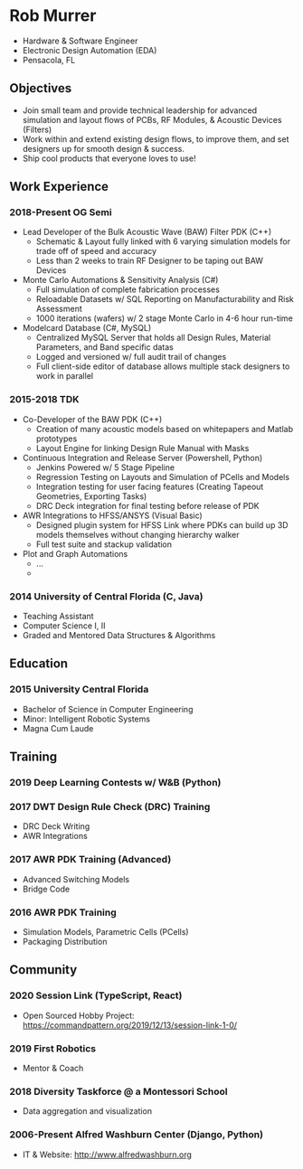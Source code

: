 # Rob Murrer
* Hardware & Software Engineer
* Electronic Design Automation (EDA)
* Pensacola, FL

## Objectives
- Join small team and provide technical leadership for advanced simulation and layout flows of PCBs, RF Modules, & Acoustic Devices (Filters)
- Work within and extend existing design flows, to improve them, and set designers up for smooth design & success.
- Ship cool products that everyone loves to use!

## Work Experience
### 2018-Present OG Semi
- Lead Developer of the Bulk Acoustic Wave (BAW) Filter PDK (C++)
  - Schematic & Layout fully linked with 6 varying simulation models for trade off of speed and accuracy
  - Less than 2 weeks to train RF Designer to be taping out BAW Devices
- Monte Carlo Automations & Sensitivity Analysis (C#)
  - Full simulation of complete fabrication processes
  - Reloadable Datasets w/ SQL Reporting on Manufacturability and Risk Assessment
  - 1000 iterations (wafers) w/ 2 stage Monte Carlo in 4-6 hour run-time
- Modelcard Database (C#, MySQL)
  - Centralized MySQL Server that holds all Design Rules, Material Parameters, and Band specific datas
  - Logged and versioned w/ full audit trail of changes
  - Full client-side editor of database allows multiple stack designers to work in parallel

### 2015-2018 TDK
- Co-Developer of the BAW PDK (C++)
  - Creation of many acoustic models based on whitepapers and Matlab prototypes
  - Layout Engine for linking Design Rule Manual with Masks 
- Continuous Integration and Release Server (Powershell, Python)
  - Jenkins Powered w/ 5 Stage Pipeline
  - Regression Testing on Layouts and Simulation of PCells and Models
  - Integration testing for user facing features (Creating Tapeout Geometries, Exporting Tasks)
  - DRC Deck integration for final testing before release of PDK
- AWR Integrations to HFSS/ANSYS (Visual Basic)
  - Designed plugin system for HFSS Link where PDKs can build up 3D models themselves without changing hierarchy walker
  - Full test suite and stackup validation 
- Plot and Graph Automations
  - ...
  - 
### 2014 University of Central Florida (C, Java)
- Teaching Assistant
- Computer Science I, II
- Graded and Mentored Data Structures & Algorithms

## Education



### 2015 University Central Florida
* Bachelor of Science in Computer Engineering
* Minor: Intelligent Robotic Systems
* Magna Cum Laude

## Training

### 2019 Deep Learning Contests w/ W&B (Python)



### 2017 DWT Design Rule Check (DRC) Training
- DRC Deck Writing
- AWR Integrations

### 2017 AWR PDK Training (Advanced)
- Advanced Switching Models
- Bridge Code

### 2016 AWR PDK Training
- Simulation Models, Parametric Cells (PCells)
- Packaging Distribution

## Community

### 2020 Session Link (TypeScript, React)
- Open Sourced Hobby Project: https://commandpattern.org/2019/12/13/session-link-1-0/

### 2019 First Robotics
- Mentor & Coach 

### 2018 Diversity Taskforce @ a Montessori School
- Data aggregation and visualization

### 2006-Present Alfred Washburn Center (Django, Python)
- IT & Website: http://www.alfredwashburn.org
